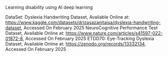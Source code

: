 Learning disability using AI deep learning

DataSet:
Dyslexia Handwriting Dataset,  Available Online at: https://www.kaggle.com/datasets/drizasazanitaisa/dyslexia-handwriting-dataset, Accessed On February 2025
NeuroCognitive Performance Test Dataset, Available Online at: https://www.nature.com/articles/s41597-022-01872-8, Accessed On February 2025
ETDD70: Eye-Tracking Dyslexia Dataset, Available Online at: https://zenodo.org/records/13332134, Accessed On February 2025

